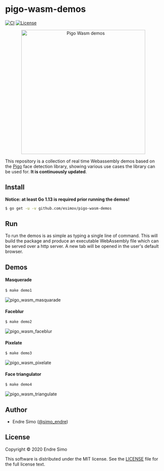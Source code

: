 # pigo-wasm-demos

[![CI](https://github.com/esimov/pigo-wasm-demos/workflows/CI/badge.svg)](https://github.com/esimov/pigo-wasm-demos/actions)
[![License](https://img.shields.io/github/license/esimov/pigo-wasm-demos)](https://github.com/esimov/pigo-wasm-demos/blob/master/LICENSE)

<p align="center"><img src="https://user-images.githubusercontent.com/883386/80915158-06911a80-8d59-11ea-93bd-eca98750ad62.png" alt="Pigo Wasm demos" title="Pigo Wasm demos" width="400"/></p>

This repository is a collection of real time Webassembly demos based on the [Pigo](https://github.com/esimov/pigo) face detection library, showing various use cases the library can be used for. **It is continuously updated**.

## Install
**Notice: at least Go 1.13 is required prior running the demos!**

```bash
$ go get -u -v github.com/esimov/pigo-wasm-demos 

```

## Run
To run the demos is as simple as typing a single line of command. This will build the package and produce an executable WebAssembly file which can be served over a http server. A new tab will be opened in the user's default browser.

## Demos

#### Masquerade
```bash
$ make demo1
```
![pigo_wasm_masquarade](https://user-images.githubusercontent.com/883386/82048111-ae450b80-96bc-11ea-9f22-7039ce937140.gif)


#### Faceblur
```bash
$ make demo2
```
![pigo_wasm_faceblur](https://user-images.githubusercontent.com/883386/82048882-16482180-96be-11ea-9246-836c378b7eb7.gif)


#### Pixelate
```bash
$ make demo3
```
![pigo_wasm_pixelate](https://user-images.githubusercontent.com/883386/82049123-80f95d00-96be-11ea-801d-6e5a50d36114.gif)

#### Face triangulator
```bash
$ make demo4
```
![pigo_wasm_triangulate](https://user-images.githubusercontent.com/883386/82050510-ebab9800-96c0-11ea-84fb-00475076d33f.gif)


## Author

* Endre Simo ([@simo_endre](https://twitter.com/simo_endre))

## License

Copyright © 2020 Endre Simo

This software is distributed under the MIT license. See the [LICENSE](https://github.com/esimov/pigo-wasm-demos/blob/master/LICENSE) file for the full license text.
